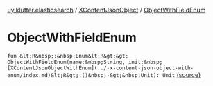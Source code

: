 [uy.klutter.elasticsearch](../index.md) / [XContentJsonObject](index.md) / [ObjectWithFieldEnum](.)


# ObjectWithFieldEnum
`fun &lt;R&nbsp;:&nbsp;Enum&lt;R&gt;&gt; ObjectWithFieldEnum(name:&nbsp;String, init:&nbsp;[XContentJsonObjectWithEnum](../-x-content-json-object-with-enum/index.md)&lt;R&gt;.()&nbsp;-&gt;&nbsp;Unit): Unit` [(source)](https://github.com/kohesive/klutter/blob/master/elasticsearch-jdk7/src/main/kotlin/uy/klutter/elasticsearch/XContent.kt#L90)


